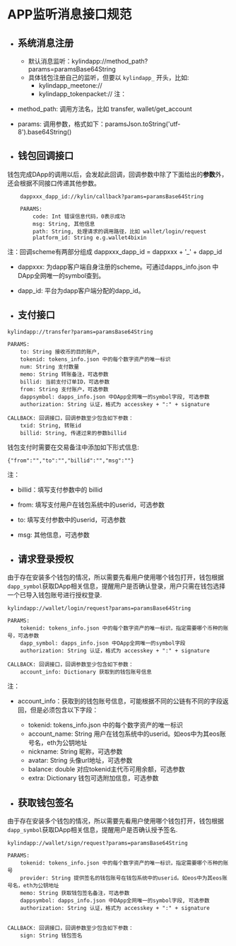 # APP监听消息接口规范 
* ## 系统消息注册
    * 默认消息监听：kylindapp://method_path?params=paramsBase64String
    * 具体钱包注册自己的监听，但要以 `kylindapp_` 开头，比如:
        * kylindapp_meetone://
        * kylindapp_tokenpacket://
注：
* method_path: 调用方法名，比如  transfer, wallet/get_account
* params: 调用参数，格式如下：paramsJson.toString('utf-8').base64String()

* ## 钱包回调接口
钱包完成DApp的调用以后，会发起此回调，回调参数中除了下面给出的**参数**外，还会根据不同接口传递其他参数。
```
    dappxxx_dapp_id://kylin/callback?params=paramsBase64String

    PARAMS:
        code: Int 错误信息代码，0表示成功
        msg: String, 其他信息
        path: String, 处理请求的调用路径，比如 wallet/login/request
        platform_id: String e.g.wallet4bixin
```
注：回调scheme有两部分组成 dappxxx_dapp_id = dappxxx + '_' + dapp_id
* dappxxx: 为dapp客户端自身注册的scheme。可通过dapps_info.json 中DApp全网唯一的symbol查到。
* dapp_id: 平台为dapp客户端分配的dapp_id。

* ## 支付接口
```
kylindapp://transfer?params=paramsBase64String

PARAMS:
    to: String 接收币的目的账户, 
    tokenid: tokens_info.json 中的每个数字资产的唯一标识
    num: String 支付数量
    memo: String 转账备注，可选参数
    billid: 当前支付订单ID，可选参数
    from: String 支付账户，可选参数
    dappsymbol: dapps_info.json 中DApp全网唯一的symbol字段, 可选参数
    authorization: String 认证，格式为 accesskey + ":" + signature

CALLBACK: 回调接口，回调参数至少包含如下参数：
    txid: String, 转账id
    billid: String, 传递过来的参数billid
```  

钱包支付时需要在交易备注中添加如下形式信息:
```
{"from":"","to":"","billid":"","msg":""} 
```
注：
* billid：填写支付参数中的 billid
* from: 填写支付用户在钱包系统中的userid，可选参数
* to: 填写支付参数中的userid，可选参数
* msg: 其他信息，可选参数

* ## 请求登录授权
由于存在安装多个钱包的情况，所以需要先看用户使用哪个钱包打开，钱包根据`dapp_symbol`获取DApp相关信息，提醒用户是否确认登录，用户只需在钱包选择一个已导入钱包账号进行授权登录. 
```
kylindapp://wallet/login/request?params=paramsBase64String

PARAMS:
	tokenid: tokens_info.json 中的每个数字资产的唯一标识，指定需要哪个币种的账号，可选参数
    dapp_symbol: dapps_info.json 中DApp全网唯一的symbol字段
    authorization: String 认证，格式为 accesskey + ":" + signature

CALLBACK: 回调接口，回调参数至少包含如下参数：
    account_info: Dictionary 获取到的钱包账号信息
``` 

注：
* account_info：获取到的钱包账号信息，可能根据不同的公链有不同的字段返回，但是必须包含以下字段：
    * tokenid: tokens_info.json 中的每个数字资产的唯一标识
    * account_name: String 用户在钱包系统中的userid。如eos中为其eos账号名，eth为公钥地址
    * nickname: String 昵称，可选参数
    * avatar: String 头像url地址，可选参数
    * balance: double 对应tokenid主代币可用余额，可选参数
    * extra: Dictionary 钱包可选附加信息，可选参数

* ## 获取钱包签名
由于存在安装多个钱包的情况，所以需要先看用户使用哪个钱包打开，钱包根据`dapp_symbol`获取DApp相关信息，提醒用户是否确认授予签名. 
```
kylindapp://wallet/sign/request?params=paramsBase64String

PARAMS:
	tokenid: tokens_info.json 中的每个数字资产的唯一标识，指定需要哪个币种的账号
    provider: String 提供签名的钱包账号在钱包系统中的userid。如eos中为其eos账号名，eth为公钥地址
    memo: String 获取钱包签名备注，可选参数
    dappsymbol: dapps_info.json 中DApp全网唯一的symbol字段, 可选参数
    authorization: String 认证，格式为 accesskey + ":" + signature
        

CALLBACK: 回调接口，回调参数至少包含如下参数：
    sign: String 钱包签名
``` 